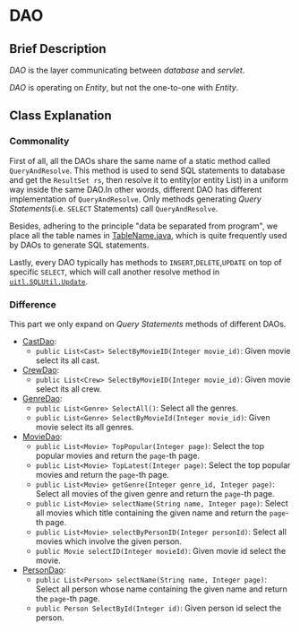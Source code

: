 # DAO 

## Brief Description

*DAO* is the layer communicating between *database* and *servlet*.

*DAO* is operating on *Entity*, but not the one-to-one with *Entity*.

## Class Explanation

### Commonality

First of all, all the DAOs share the same name of a static method called `QueryAndResolve`. This method is used to send SQL statements to database and get the `ResultSet rs`, then resolve it to entity(or entity List) in a uniform way inside the same DAO.In other words, different DAO has different implementation of `QueryAndResolve`.
Only methods generating *Query Statements*(i.e. `SELECT` Statements) call `QueryAndResolve`.

Besides, adhering to the principle "data be separated from program", we place all the table names in [TableName.java](TableName.java), which is quite frequently used by DAOs to generate SQL statements.

Lastly, every DAO typically has methods to `INSERT`,`DELETE`,`UPDATE` on top of specific `SELECT`, which will call another resolve method in [`uitl.SQLUtil.Update`](../util/SQLUtil.java).

### Difference

This part we only expand on *Query Statements* methods of different DAOs.

- [CastDao](CastDao.java):
  - `public List<Cast> SelectByMovieID(Integer movie_id)`: Given movie select its all cast.
- [CrewDao](CrewDao.java):
  - `public List<Crew> SelectByMovieID(Integer movie_id)`: Given movie select its all crew.
- [GenreDao](GenreDao.java):
  - `public List<Genre> SelectAll()`: Select all the genres.
  - `public List<Genre> SelectByMovieId(Integer movie_id)`: Given movie select its all genres.
- [MovieDao](MoviesDao.java):
  - `public List<Movie> TopPopular(Integer page)`: Select the top popular movies and return the `page`-th page.
  - `public List<Movie> TopLatest(Integer page)`: Select the top popular movies and return the `page`-th page.
  - `public List<Movie> getGenre(Integer genre_id, Integer page)`: Select all movies of the given genre and return the `page`-th page.
  - `public List<Movie> selectName(String name, Integer page)`: Select all movies which title containing the given name and return the `page`-th page.
  - `public List<Movie> selectByPersonID(Integer personId)`: Select all movies which involve the given person.
  - `public Movie selectID(Integer movieId)`: Given movie id select the movie.
- [PersonDao](PersonDao.java):
  - `public List<Person> selectName(String name, Integer page)`: Select all person whose name containing the given name and return the `page`-th page.
  - `public Person SelectById(Integer id)`: Given person id select the person.
